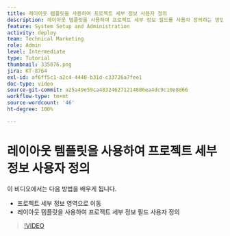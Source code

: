 ```yaml
---
title: 레이아웃 템플릿을 사용하여 프로젝트 세부 정보 사용자 정의
description: 레이아웃 템플릿을 사용하여 프로젝트 세부 정보 필드를 사용자 정의하는 방법을 알아봅니다.
feature: System Setup and Administration
activity: deploy
team: Technical Marketing
role: Admin
level: Intermediate
type: Tutorial
thumbnail: 335076.png
jira: KT-8764
exl-id: af6ff5c1-a2c4-4440-b31d-c33726a7fee1
doc-type: video
source-git-commit: a25a49e59ca483246271214886ea4dc9c10e8d66
workflow-type: tm+mt
source-wordcount: '46'
ht-degree: 100%

---
```


# 레이아웃 템플릿을 사용하여 프로젝트 세부 정보 사용자 정의

이 비디오에서는 다음 방법을 배우게 됩니다.

* 프로젝트 세부 정보 영역으로 이동
* 레이아웃 템플릿을 사용하여 프로젝트 세부 정보 필드 사용자 정의

>[!VIDEO](https://video.tv.adobe.com/v/335076/?quality=12&learn=on)
